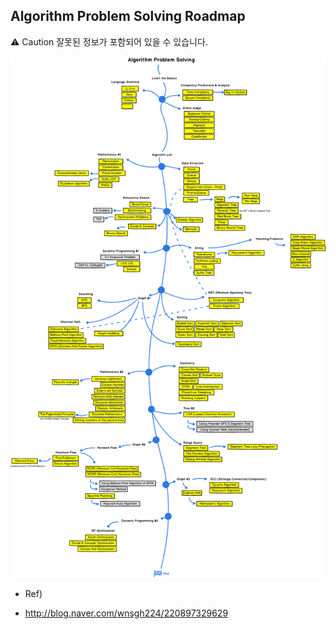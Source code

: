 ## Algorithm Problem Solving Roadmap

⚠️ Caution
잘못된 정보가 포함되어 있을 수 있습니다.

![Algorithm_Roadmap_v0.1.png](Algorithm%20PS%20Roadmap_v0.1.png)


* Ref)
- http://blog.naver.com/wnsgh224/220897329629
